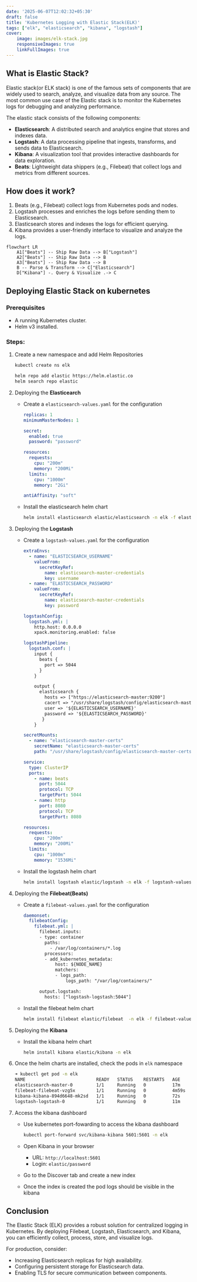 ```yaml
---
date: '2025-06-07T12:02:32+05:30'
draft: false
title: 'Kubernetes Logging with Elastic Stack(ELK)'
tags: ["elk", "elasticsearch", "kibana", "logstash"]
cover: 
    image: images/elk-stack.jpg
    responsiveImages: true
    linkFullImages: true
---
```


## What is Elastic Stack?

Elastic stack(or ELK stack) is one of the famous sets of components that are widely used to search, analyze, and visualize data from any source. The most common use case of the Elastic stack is to monitor the Kubernetes logs for debugging and analyzing performance.

The elastic stack consists of the following components:
- **Elasticsearch**: A distributed search and analytics engine that stores and indexes data.
- **Logstash**: A data processing pipeline that ingests, transforms, and sends data to Elasticsearch.
- **Kibana**: A visualization tool that provides interactive dashboards for data exploration.
- **Beats**: Lightweight data shippers (e.g., Filebeat) that collect logs and metrics from different sources.

## How does it work?

1. Beats (e.g., Filebeat) collect logs from Kubernetes pods and nodes.
2. Logstash processes and enriches the logs before sending them to Elasticsearch.
3. Elasticsearch stores and indexes the logs for efficient querying.
4. Kibana provides a user-friendly interface to visualize and analyze the logs.

```mermaid
flowchart LR
    A1["Beats"] -- Ship Raw Data --> B["Logstash"]
    A2["Beats"] -- Ship Raw Data --> B
    A3["Beats"] -- Ship Raw Data --> B
    B -- Parse & Transform --> C["Elasticsearch"]
    D["Kibana"] -. Query & Visualize .-> C
```

## Deploying Elastic Stack on kubernetes

### Prerequisites

- A running Kubernetes cluster.
- Helm v3 installed.

### Steps:

1. Create a new namespace and add Helm Repositories

    ```bash
    kubectl create ns elk

    helm repo add elastic https://helm.elastic.co
    helm search repo elastic
    ```

2. Deploying the **Elasticearch**

    - Create a `elasticsearch-values.yaml` for the  configuration

        ```yaml
        replicas: 1
        minimumMasterNodes: 1

        secret:
          enabled: true
          password: "password"

        resources:
          requests:
            cpu: "200m"
            memory: "200Mi"
          limits:
            cpu: "1000m"
            memory: "2Gi"

        antiAffinity: "soft"
        ```


    - Install the elasticsearch helm chart

        ```bash
        helm install elasticsearch elastic/elasticsearch -n elk -f elasticsearch-values.yaml
        ```

3. Deploying the **Logstash**

    - Create a `logstash-values.yaml` for the  configuration

        ```yaml
        extraEnvs:
          - name: "ELASTICSEARCH_USERNAME"
            valueFrom:
              secretKeyRef:
                name: elasticsearch-master-credentials
                key: username
          - name: "ELASTICSEARCH_PASSWORD"
            valueFrom:
              secretKeyRef:
                name: elasticsearch-master-credentials
                key: password

        logstashConfig:
          logstash.yml: |
            http.host: 0.0.0.0
            xpack.monitoring.enabled: false

        logstashPipeline:
          logstash.conf: |
            input {
              beats {
                port => 5044
              }
            }

            output {
              elasticsearch {
                hosts => ["https://elasticsearch-master:9200"]
                cacert => "/usr/share/logstash/config/elasticsearch-master-certs/ca.crt"
                user => '${ELASTICSEARCH_USERNAME}'
                password => '${ELASTICSEARCH_PASSWORD}'
               }
            }

        secretMounts:
          - name: "elasticsearch-master-certs"
            secretName: "elasticsearch-master-certs"
            path: "/usr/share/logstash/config/elasticsearch-master-certs"

        service:
          type: ClusterIP
          ports:
            - name: beats
              port: 5044
              protocol: TCP
              targetPort: 5044
            - name: http
              port: 8080
              protocol: TCP
              targetPort: 8080

        resources:
          requests:
            cpu: "200m"
            memory: "200Mi"
          limits:
            cpu: "1000m"
            memory: "1536Mi"
        ```

    - Install the logstash helm chart

        ```bash
        helm install logstash elastic/logstash -n elk -f logstash-values.yaml
        ```

4. Deploying the **Filebeat(Beats)**

    - Create a `filebeat-values.yaml` for the  configuration

        ```yaml
        daemonset:
          filebeatConfig:
            filebeat.yml: |
              filebeat.inputs:
              - type: container
                paths:
                  - /var/log/containers/*.log
                processors:
                - add_kubernetes_metadata:
                    host: ${NODE_NAME}
                    matchers:
                    - logs_path:
                        logs_path: "/var/log/containers/"

              output.logstash:
                hosts: ["logstash-logstash:5044"]
        ```

    - Install the filebeat helm chart

        ```bash
        helm install filebeat elastic/filebeat  -n elk -f filebeat-values.yaml
        ```

4. Deploying the **Kibana**

    - Install the kibana  helm chart

        ```bash
        helm install kibana elastic/kibana -n elk
        ```
    
5. Once the helm charts are installed, check the pods in `elk` namespace

    ```bash
    ➜ kubectl get pod -n elk
    NAME                           READY   STATUS    RESTARTS   AGE
    elasticsearch-master-0         1/1     Running   0          17m
    filebeat-filebeat-vzg5x        1/1     Running   0          4m59s
    kibana-kibana-894d6648-mk2sd   1/1     Running   0          72s
    logstash-logstash-0            1/1     Running   0          11m
    ```
5. Access the kibana dashboard
    
    - Use kubernetes port-fowarding to access the kibana dashboard

        ```bash
        kubectl port-forward svc/kibana-kibana 5601:5601 -n elk
        ```

    - Open Kibana in your browser
        - URL: `http://localhost:5601`
        - Login: `elastic/password`

    - Go to the Discover tab and create a new index

    - Once the index is created the pod logs should be visible in the kibana

## Conclusion
The Elastic Stack (ELK) provides a robust solution for centralized logging in Kubernetes. By deploying Filebeat, Logstash, Elasticsearch, and Kibana, you can efficiently collect, process, store, and visualize logs.

For production, consider:
- Increasing Elasticsearch replicas for high availability.
- Configuring persistent storage for Elasticsearch data.
- Enabling TLS for secure communication between components.
